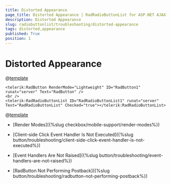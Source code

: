 ```yaml
---
title: Distorted Appearance
page_title: Distorted Appearance | RadRadioButtonList for ASP.NET AJAX Documentation
description: Distorted Appearance
slug: radiobuttonlist/troubleshooting/distorted-appearance
tags: distorted,appearance
published: True
position: 1
---
```


# Distorted Appearance

@[template](/_templates/button/distorted-appearance.md#intro "control: RadRadioButtonList")

````ASP.NET
<telerik:RadButton RenderMode="Lightweight" ID="RadButton1" runat="server" Text="RadButton" />
<br />
<telerik:RadRadioButtonList ID="RadRadioButtonList1" runat="server" Text="RadRadioButtonList" Checked="true"></telerik:RadRadioButtonList>
```` 

@[template](/_templates/button/distorted-appearance.md#cause-resolve "control: RadRadioButtonList")


* [Render Modes]({%slug checkbox/mobile-support/render-modes%})

* [Client-side Click Event Handler Is Not Executed]({%slug button/troubleshooting/client-side-click-event-handler-is-not-executed%})

* [Event Handlers Are Not Raised]({%slug button/troubleshooting/event-handlers-are-not-raised%})

* [RadButton Not Performing Postback]({%slug button/troubleshooting/radbutton-not-performing-postback%})

